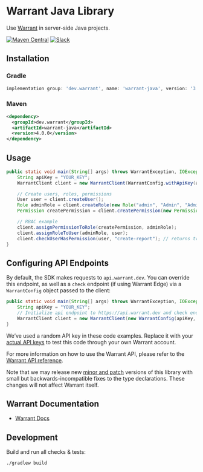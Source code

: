 # Warrant Java Library

Use [Warrant](https://warrant.dev/) in server-side Java projects.

[![Maven Central](https://img.shields.io/maven-central/v/dev.warrant/warrant-java)](https://mvnrepository.com/artifact/dev.warrant/warrant-java)
[![Slack](https://img.shields.io/badge/slack-join-brightgreen)](https://join.slack.com/t/warrantcommunity/shared_invite/zt-12g84updv-5l1pktJf2bI5WIKN4_~f4w)

## Installation

### Gradle

```groovy
implementation group: 'dev.warrant', name: 'warrant-java', version: '3.6.0'
```

### Maven

```xml
<dependency>
  <groupId>dev.warrant</groupId>
  <artifactId>warrant-java</artifactId>
  <version>4.0.0</version>
</dependency>
```

## Usage

```java
public static void main(String[] args) throws WarrantException, IOException {
    String apiKey = "YOUR_KEY";
    WarrantClient client = new WarrantClient(WarrantConfig.withApiKey(apiKey));

    // Create users, roles, permissions
    User user = client.createUser();
    Role adminRole = client.createRole(new Role("admin", "Admin", "Admin role"));
    Permission createPermission = client.createPermission(new Permission("create-report", "Create Report" "Permission to create reports"));

    // RBAC example
    client.assignPermissionToRole(createPermission, adminRole);
    client.assignRoleToUser(adminRole, user);
    client.checkUserHasPermission(user, "create-report"); // returns true
}
```

## Configuring API Endpoints

By default, the SDK makes requests to `api.warrant.dev`. You can override this endpoint, as well as a `check` endpoint (if using Warrant Edge) via a `WarrantConfig` object passed to the client:

```java
public static void main(String[] args) throws WarrantException, IOException {
    String apiKey = "YOUR_KEY";
    // Initialize api endpoint to https://api.warrant.dev and check endpoint to "http://localhost:3000" (local Edge instance)
    WarrantClient client = new WarrantClient(new WarrantConfig(apiKey, "https://api.warrant.dev", "http://localhost:3000"));
}
```

We’ve used a random API key in these code examples. Replace it with your [actual API keys](https://app.warrant.dev) to test this code through your own Warrant account.

For more information on how to use the Warrant API, please refer to the [Warrant API reference](https://docs.warrant.dev).

Note that we may release new [minor and patch](https://semver.org/) versions of this library with small but backwards-incompatible fixes to the type declarations. These changes will not affect Warrant itself.

## Warrant Documentation

- [Warrant Docs](https://docs.warrant.dev/)

## Development

Build and run all checks & tests:

```shell
./gradlew build
```
